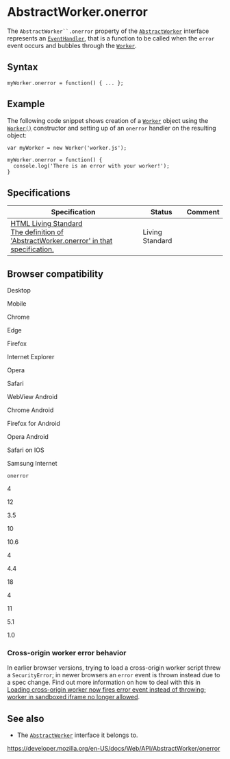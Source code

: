 # AbstractWorker.onerror

The ` AbstractWorker``.onerror ` property of the [`AbstractWorker`](../abstractworker) interface represents an [`EventHandler`](https://developer.mozilla.org/en-US/docs/Web/Events/Event_handlers), that is a function to be called when the `error` event occurs and bubbles through the [`Worker`](../worker).

## Syntax

    myWorker.onerror = function() { ... };

## Example

The following code snippet shows creation of a [`Worker`](../worker) object using the [`Worker()`](../worker/worker) constructor and setting up of an `onerror` handler on the resulting object:

    var myWorker = new Worker('worker.js');

    myWorker.onerror = function() {
      console.log('There is an error with your worker!');
    }

## Specifications

<table><thead><tr class="header"><th>Specification</th><th>Status</th><th>Comment</th></tr></thead><tbody><tr class="odd"><td><a href="https://html.spec.whatwg.org/multipage/#handler-abstractworker-onerror">HTML Living Standard<br />
<span class="small">The definition of 'AbstractWorker.onerror' in that specification.</span></a></td><td><span class="spec-living">Living Standard</span></td><td></td></tr></tbody></table>

## Browser compatibility

Desktop

Mobile

Chrome

Edge

Firefox

Internet Explorer

Opera

Safari

WebView Android

Chrome Android

Firefox for Android

Opera Android

Safari on IOS

Samsung Internet

`onerror`

4

12

3.5

10

10.6

4

4.4

18

4

11

5.1

1.0

### Cross-origin worker error behavior

In earlier browser versions, trying to load a cross-origin worker script threw a `SecurityError`; in newer browsers an `error` event is thrown instead due to a spec change. Find out more information on how to deal with this in [Loading cross-origin worker now fires error event instead of throwing; worker in sandboxed iframe no longer allowed](https://github.com/mdn/kuma/issues/7647).

## See also

- The [`AbstractWorker`](../abstractworker) interface it belongs to.

<a href="https://developer.mozilla.org/en-US/docs/Web/API/AbstractWorker/onerror" class="_attribution-link">https://developer.mozilla.org/en-US/docs/Web/API/AbstractWorker/onerror</a>
